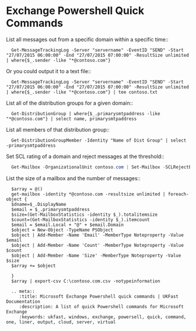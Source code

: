 # Exchange Powershell Quick Commands

List all messages out from a specific domain within a specific time::

```ps1con
  Get-MessageTrackingLog -Server "servername" -EventID "SEND" -Start "27/07/2015 06:00:00" -End "27/07/2015 07:00:00" -ResultSize unlimited | where{$_.sender -like "*@contoso.com"}
```

Or you could output it to a text file::

```ps1con
  Get-MessageTrackingLog -Server "servername" -EventID "SEND" -Start "27/07/2015 06:00:00" -End "27/07/2015 07:00:00" -ResultSize unlimited | where{$_.sender -like "*@contoso.com"} | tee contoso.txt
```

List all of the distribution groups for a given domain::

```ps1con
  Get-DistributionGroup | where{$_.primarysmtpaddress -like "*@contoso.com"} | select name, primarysmtpaddress
```

List all members of that distribution group::

```ps1con
  Get-DistributionGroupMember -Identity "Name of Dist Group" | select -primarysmtpaddress
```


Set SCL rating of a domain and reject messages at the threshold::

```powershell
  Get-Mailbox -OrganizationalUnit contoso.com | Set-Mailbox -SCLRejectEnabled $true -SCLRejectThreshold 5
```


List the size of a mailbox and the number of messages::

```ps1con
  $array = @()
  get-mailbox -identity *@contoso.com -resultsize unlimited | foreach-object {
  $dname=$_.DisplayName
  $email = $_.primarysmtpaddress
  $size=(Get-MailboxStatistics -identity $_).totalitemsize
  $count=(Get-MailboxStatistics -identity $_).itemcount
  $email = $email.Local + "@" + $email.Domain
  $object = New-Object -TypeName PSObject
  $object | Add-Member -Name 'Email' -MemberType Noteproperty -Value $email
  $object | Add-Member -Name 'Count' -MemberType Noteproperty -Value $count
  $object | Add-Member -Name 'Size' -MemberType Noteproperty -Value $size
  $array += $object

  }
  $array | export-csv C:\contoso.com.csv -notypeinformation  
```

```eval_rst
  .. meta::
     :title: Microsoft Exchange Powershell quick commands | UKFast Documentation
     :description: A list of quick Powershell commands for Microsoft Exchange
     :keywords: ukfast, windows, exchange, powersell, quick, command, one, liner, output, cloud, server, virtual

